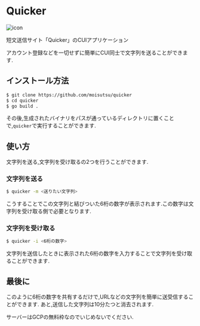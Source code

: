 # Quicker

![icon](https://user-images.githubusercontent.com/56575610/80867069-1a8f3a80-8ccd-11ea-9da8-d546d4d8c8f6.png)

短文送信サイト「Quicker」のCUIアプリケーション

アカウント登録などを一切せずに簡単にCUI同士で文字列を送ることができます.

## インストール方法

```bash
$ git clone https://github.com/moisutsu/quicker
$ cd quicker
$ go build .
```
その後,生成されたバイナリをパスが通っているディレクトリに置くことで,`quicker`で実行することができます.

## 使い方

文字列を送る,文字列を受け取るの2つを行うことができます.

### 文字列を送る

```bash
$ quicker -m <送りたい文字列>
```

こうすることでこの文字列と結びついた6桁の数字が表示されます.この数字は文字列を受け取る側で必要となります.

### 文字列を受け取る

```bash
$ quicker -i <6桁の数字>
```

文字列を送信したときに表示された6桁の数字を入力することで文字列を受け取ることができます.

## 最後に

このように6桁の数字を共有するだけで,URLなどの文字列を簡単に送受信することができます.
あと,送信した文字列は10分たつと消去されます.

サーバーはGCPの無料枠なのでいじめないでください.
